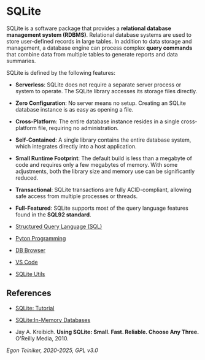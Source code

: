 # SQLite 

SQLite is a software package that provides a **relational database management system (RDBMS)**. 
Relational database systems are used to store user-defined records in large tables. 
In addition to data storage and management, a database engine can process complex **query commands** 
that combine data from multiple tables to generate reports and data summaries.

SQLite is defined by the following features: 
* **Serverless**: SQLite does not require a separate server process or system to operate. 
    The SQLite library accesses its storage files directly. 
    
* **Zero Configuration**: No server means no setup. 
    Creating an SQLite database instance is as easy as opening a file. 
    
* **Cross-Platform**: The entire database instance resides in a single cross-platform file, 
    requiring no administration. 
    
* **Self-Contained**: A single library contains the entire database system, which integrates 
    directly into a host application.

* **Small Runtime Footprint**: The default build is less than a megabyte of code and requires only 
    a few megabytes of memory. With some adjustments, both the library size and memory use can be 
    significantly reduced. 
    
* **Transactional**: SQLite transactions are fully ACID-compliant, allowing safe access from 
    multiple processes or threads. 
    
* **Full-Featured**: SQLite supports most of the query language features found in the **SQL92 standard**. 


* [Structured Query Language (SQL)](sql) 
* [Pyton Programming](python/)

* [DB Browser](db-browser/README.md)
* [VS Code](vscode/README.md)
* [SQLite Utils](sqlite-utils/README.md)


## References
* [SQLite: Tutorial](https://www.sqlitetutorial.net/)
* [SQLite:In-Memory Databases](https://www.sqlite.org/inmemorydb.html)

* Jay A. Kreibich. **Using SQLite: Small. Fast. Reliable. Choose Any Three.** O'Reilly Media, 2010. 

*Egon Teiniker, 2020-2025, GPL v3.0*